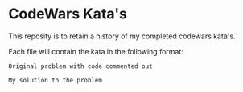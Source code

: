 # CodeWars Kata's

This reposity is to retain a history of my completed codewars kata's.

Each file will contain the kata in the following format:

```
Original problem with code commented out

My solution to the problem
```
